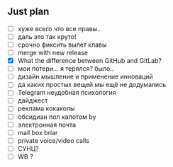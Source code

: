 ## Just plan
- [ ] хуже всего что все правы.. 
- [ ] даль это так круто! 
- [ ] срочно фиксить вылет клавы
- [ ] merge with new release
- [x] What the difference between GitHub and GitLab?
- [ ] мои потери... я терялся? было..
- [ ] дизайн мышление и применение инноваций 
- [ ] да каких простых вещей мы ещё не додумались
- [ ] Telegram неудобная психология 
- [ ] дайджест
- [ ] реклама кокаколы
- [ ] обсидиан пол капотом by
- [ ] электронная почта
- [ ] mail box briar
- [ ] private voice/video calls
- [ ] СУНЦ?
- [ ] WB ?
